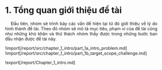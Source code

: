 # **1. Tổng quan giới thiệu đề tài**

<p style='text-align: justify;'>
&emsp;
Đầu tiên, nhóm sẽ trình bày các vấn đề hiện tại từ đó giới thiệu về lý do hình thành đề tài. 
Theo đó nhóm sẽ mô tả mục tiêu, phạm vi của đề tài 
cũng như những khó khăn và thử thách nhóm thấy được trong những bước ban đầu nhận được đề tài này.
</p>

!import[/report/src/chapter_1_intro/part_1a_intro_problem.md]
!import[/report/src/chapter_1_intro/part_1b_target_scope_challenge.md]

!export[/report/Chapter_1_intro.md]
